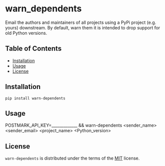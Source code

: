 # warn_dependents
Email the authors and maintainers of all projects using a PyPi project (e.g. yours) downstream.  By default, warn them it is intended to drop support for old Python versions.

## Table of Contents

- [Installation](#installation)
- [Usage](#usage)
- [License](#license)

## Installation

```console
pip install warn-dependents
```

## Usage

POSTMARK_API_KEY=_____________ && warn-dependents <sender_name> <sender_email> <project_name> <Python_version>

## License

`warn-dependents` is distributed under the terms of the [MIT](https://spdx.org/licenses/MIT.html) license.
